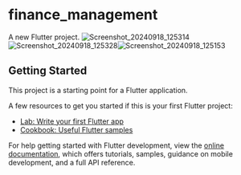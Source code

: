# finance_management

A new Flutter project.
![Screenshot_20240918_125314](https://github.com/user-attachments/assets/b8e9b9e9-b0c0-43b1-a72a-ae24d58deff5) ![Screenshot_20240918_125328](https://github.com/user-attachments/assets/9400837b-4188-4ac8-aa8b-a5073af59bb4)![Screenshot_20240918_125153](https://github.com/user-attachments/assets/04cb9cbe-4e74-4ce6-bd2a-ffb9dc5733a3)


## Getting Started

This project is a starting point for a Flutter application.

A few resources to get you started if this is your first Flutter project:

- [Lab: Write your first Flutter app](https://docs.flutter.dev/get-started/codelab)
- [Cookbook: Useful Flutter samples](https://docs.flutter.dev/cookbook)

For help getting started with Flutter development, view the
[online documentation](https://docs.flutter.dev/), which offers tutorials,
samples, guidance on mobile development, and a full API reference.
